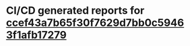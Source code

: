 # CI/CD generated reports for [ccef43a7b65f30f7629d7bb0c59463f1afb17279](https://github.com/hydephp/develop/commit/ccef43a7b65f30f7629d7bb0c59463f1afb17279)
